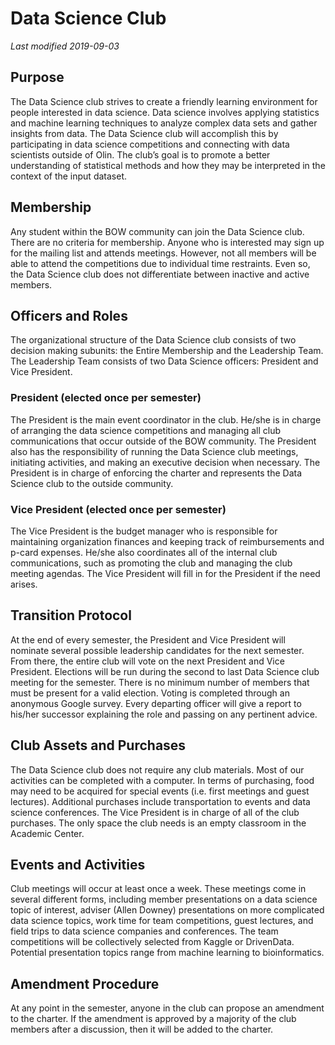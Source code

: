 # Data Science Club
*Last modified 2019-09-03*

## Purpose
The Data Science club strives to create a friendly learning environment for people interested in data science. 
Data science involves applying statistics and machine learning techniques to analyze complex data sets and gather insights from data. 
The Data Science club will accomplish this by participating in data science competitions and connecting with data scientists outside of Olin. 
The club’s goal is to promote a better understanding of statistical methods and how they may be interpreted in the context of the input dataset.

## Membership
Any student within the BOW community can join the Data Science club. 
There are no criteria for membership. 
Anyone who is interested may sign up for the mailing list and attends meetings.
However, not all members will be able to attend the competitions due to individual time restraints.
Even so, the Data Science club does not differentiate between inactive and active members.

## Officers and Roles
The organizational structure of the Data Science club consists of two decision making subunits: the Entire Membership and the Leadership Team.
The Leadership Team consists of two Data Science officers: President and Vice President.

### President (elected once per semester)
The President is the main event coordinator in the club.
He/she is in charge of arranging the data science competitions and managing all club communications that occur outside of the BOW community. 
The President also has the responsibility of running the Data Science club meetings, initiating activities, and making an executive decision when necessary. 
The President is in charge of enforcing the charter and represents the Data Science club to the outside community.

### Vice President (elected once per semester)
The Vice President is the budget manager who is responsible for maintaining organization finances and keeping track of reimbursements and p-card expenses. 
He/she also coordinates all of the internal club communications, such as promoting the club and managing the club meeting agendas. 
The Vice President will fill in for the President if the need arises.

## Transition Protocol
At the end of every semester, the President and Vice President will nominate several possible leadership candidates for the next semester. 
From there, the entire club will vote on the next President and Vice President. 
Elections will be run during the second to last Data Science club meeting for the semester.
There is no minimum number of members that must be present for a valid election. 
Voting is completed through an anonymous Google survey. 
Every departing officer will give a report to his/her successor explaining the role and passing on any pertinent advice.

## Club Assets and Purchases
The Data Science club does not require any club materials. Most of our activities can be completed with a computer. 
In terms of purchasing, food may need to be acquired for special events (i.e. first meetings and guest lectures). 
Additional purchases include transportation to events and data science conferences. 
The Vice President is in charge of all of the club purchases. 
The only space the club needs is an empty classroom in the Academic Center.

## Events and Activities
Club meetings will occur at least once a week. 
These meetings come in several different forms, including member presentations on a data science topic of interest, adviser (Allen Downey) presentations on more complicated data science topics, work time for team competitions, guest lectures, and field trips to data science companies and conferences. 
The team competitions will be collectively selected from Kaggle or DrivenData. 
Potential presentation topics range from machine learning to bioinformatics.

## Amendment Procedure
At any point in the semester, anyone in the club can propose an amendment to the charter. 
If the amendment is approved by a majority of the club members after a discussion, then it will be added to the charter.

